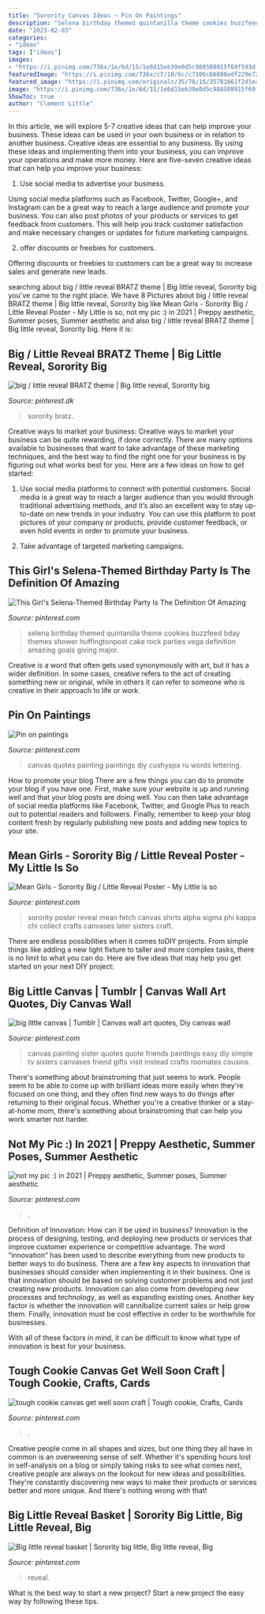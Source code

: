 ```yaml
---
title: "Sorority Canvas Ideas ~ Pin On Paintings"
description: "Selena birthday themed quintanilla theme cookies buzzfeed bday themes shower huffingtonpost cake rock parties vega definition amazing goals giving major"
date: "2023-02-03"
categories:
- "ideas"
tags: ["ideas"]
images:
- "https://i.pinimg.com/736x/1e/6d/15/1e6d15eb39e0d5c988508915f69f593d.jpg"
featuredImage: "https://i.pinimg.com/736x/c7/10/6c/c7106c66698edf229e723a8e117829fe.jpg"
featured_image: "https://i.pinimg.com/originals/35/78/16/35781661f2d1ea1903e0d6ef536b910e.jpg"
image: "https://i.pinimg.com/736x/1e/6d/15/1e6d15eb39e0d5c988508915f69f593d.jpg"
ShowToc: true
author: "Clement Little"
---
```



In this article, we will explore 5-7 creative ideas that can help improve your business. These ideas can be used in your own business or in relation to another business.
Creative ideas are essential to any business. By using these ideas and implementing them into your business, you can improve your operations and make more money. Here are five-seven creative ideas that can help you improve your business:
1. Use social media to advertise your business.

Using social media platforms such as Facebook, Twitter, Google+, and Instagram can be a great way to reach a large audience and promote your business. You can also post photos of your products or services to get feedback from customers. This will help you track customer satisfaction and make necessary changes or updates for future marketing campaigns.

2. offer discounts or freebies for customers.

Offering discounts or freebies to customers can be a great way to increase sales and generate new leads.

	

		
searching about big / little reveal BRATZ theme | Big little reveal, Sorority big you've came to the right place. We have 8 Pictures about big / little reveal BRATZ theme | Big little reveal, Sorority big like Mean Girls - Sorority Big / Little Reveal Poster - My Little is so, not my pic :) in 2021 | Preppy aesthetic, Summer poses, Summer aesthetic and also big / little reveal BRATZ theme | Big little reveal, Sorority big. Here it is:
		
    
## Big / Little Reveal BRATZ Theme | Big Little Reveal, Sorority Big

<img loading=lazy src="https://i.pinimg.com/736x/1e/6d/15/1e6d15eb39e0d5c988508915f69f593d.jpg" onerror="this.onerror=null;this.src='https://tse1.mm.bing.net/th?id=OIP.RJn8_kXKK3ZfqFMSK8khYwHaE8&amp;pid=15.1';" alt="big / little reveal BRATZ theme | Big little reveal, Sorority big">

_Source: pinterest.dk_

>sorority bratz. 

	

Creative ways to market your business:
Creative ways to market your business can be quite rewarding, if done correctly. There are many options available to businesses that want to take advantage of these marketing techniques, and the best way to find the right one for your business is by figuring out what works best for you. Here are a few ideas on how to get started: 
1. Use social media platforms to connect with potential customers. Social media is a great way to reach a larger audience than you would through traditional advertising methods, and it’s also an excellent way to stay up-to-date on new trends in your industry. You can use this platform to post pictures of your company or products, provide customer feedback, or even hold events in order to promote your business. 

2. Take advantage of targeted marketing campaigns.

    
## This Girl&#039;s Selena-Themed Birthday Party Is The Definition Of Amazing

<img loading=lazy src="https://i.pinimg.com/originals/35/78/16/35781661f2d1ea1903e0d6ef536b910e.jpg" onerror="this.onerror=null;this.src='https://tse3.mm.bing.net/th?id=OIP.ssYsJTLa3VW7uu5CxsoT1wHaNd&amp;pid=15.1';" alt="This Girl&#039;s Selena-Themed Birthday Party Is The Definition Of Amazing">

_Source: pinterest.com_

>selena birthday themed quintanilla theme cookies buzzfeed bday themes shower huffingtonpost cake rock parties vega definition amazing goals giving major. 

	

Creative is a word that often gets used synonymously with art, but it has a wider definition. In some cases, creative refers to the act of creating something new or original, while in others it can refer to someone who is creative in their approach to life or work.

    
## Pin On Paintings

<img loading=lazy src="https://i.pinimg.com/originals/40/ff/7e/40ff7e457dab11231231e1c2c8bb0c53.jpg" onerror="this.onerror=null;this.src='https://tse1.mm.bing.net/th?id=OIP.jxBJOOCU_n-pwaJ0oExvTgAAAA&amp;pid=15.1';" alt="Pin on paintings">

_Source: pinterest.com_

>canvas quotes painting paintings diy cushyspa ru words lettering. 

	

How to promote your blog
There are a few things you can do to promote your blog if you have one. First, make sure your website is up and running well and that your blog posts are doing well. You can then take advantage of social media platforms like Facebook, Twitter, and Google Plus to reach out to potential readers and followers. Finally, remember to keep your blog content fresh by regularly publishing new posts and adding new topics to your site.

    
## Mean Girls - Sorority Big / Little Reveal Poster - My Little Is So

<img loading=lazy src="https://i.pinimg.com/originals/c1/c2/b7/c1c2b760d72e28a19a89e1d9f29d7813.jpg" onerror="this.onerror=null;this.src='https://tse1.mm.bing.net/th?id=OIP.F-59JHiGZnNK_cCugsExKgHaJ3&amp;pid=15.1';" alt="Mean Girls - Sorority Big / Little Reveal Poster - My Little is so">

_Source: pinterest.com_

>sorority poster reveal mean fetch canvas shirts alpha sigma phi kappa chi collect crafts canvases later sisters craft. 

	

There are endless possibilities when it comes toDIY projects. From simple things like adding a new light fixture to taller and more complex tasks, there is no limit to what you can do. Here are five ideas that may help you get started on your next DIY project: 

    
## Big Little Canvas | Tumblr | Canvas Wall Art Quotes, Diy Canvas Wall

<img loading=lazy src="https://i.pinimg.com/originals/49/cf/46/49cf463ab503c4403711d560d004b21e.jpg" onerror="this.onerror=null;this.src='https://tse1.mm.bing.net/th?id=OIP.yfvbYvSorcvH2qC-0fZQRgHaJ4&amp;pid=15.1';" alt="big little canvas | Tumblr | Canvas wall art quotes, Diy canvas wall">

_Source: pinterest.com_

>canvas painting sister quotes quote friends paintings easy diy simple tv sisters canvases friend gifts visit instead crafts roomates cousins. 

	

There's something about brainstroming that just seems to work. People seem to be able to come up with brilliant ideas more easily when they're focused on one thing, and they often find new ways to do things after returning to their original focus. Whether you're a creative thinker or a stay-at-home mom, there's something about brainstroming that can help you work smarter not harder.

    
## Not My Pic :) In 2021 | Preppy Aesthetic, Summer Poses, Summer Aesthetic

<img loading=lazy src="https://i.pinimg.com/736x/c7/10/6c/c7106c66698edf229e723a8e117829fe.jpg" onerror="this.onerror=null;this.src='https://tse1.mm.bing.net/th?id=OIP.Sdxf7ICNLHfkRI5xXPIskgHaJw&amp;pid=15.1';" alt="not my pic :) in 2021 | Preppy aesthetic, Summer poses, Summer aesthetic">

_Source: pinterest.com_

>. 

	

Definition of Innovation: How can it be used in business?
Innovation is the process of designing, testing, and deploying new products or services that improve customer experience or competitive advantage. The word “innovation” has been used to describe everything from new products to better ways to do business.
There are a few key aspects to innovation that businesses should consider when implementing it in their business. One is that innovation should be based on solving customer problems and not just creating new products. Innovation can also come from developing new processes and technology, as well as expanding existing ones. Another key factor is whether the innovation will cannibalize current sales or help grow them. Finally, innovation must be cost effective in order to be worthwhile for businesses.

With all of these factors in mind, it can be difficult to know what type of innovation is best for your business.

    
## Tough Cookie Canvas Get Well Soon Craft | Tough Cookie, Crafts, Cards

<img loading=lazy src="https://i.pinimg.com/originals/60/fd/90/60fd90330d82c9d8d31359742b282e80.jpg" onerror="this.onerror=null;this.src='https://tse4.mm.bing.net/th?id=OIP.EcF2VOgYVXjcrUVUXmm1WwHaJ4&amp;pid=15.1';" alt="tough cookie canvas get well soon craft | Tough cookie, Crafts, Cards">

_Source: pinterest.com_

>. 

	

Creative people come in all shapes and sizes, but one thing they all have in common is an overweening sense of self. Whether it's spending hours lost in self-analysis on a blog or simply taking risks to see what comes next, creative people are always on the lookout for new ideas and possibilities. They're constantly discovering new ways to make their products or services better and more unique. And there's nothing wrong with that!

    
## Big Little Reveal Basket | Sorority Big Little, Big Little Reveal, Big

<img loading=lazy src="https://i.pinimg.com/originals/7f/10/15/7f1015dfb8fcdf1dc6cfe6ed7df0686b.jpg" onerror="this.onerror=null;this.src='https://tse4.mm.bing.net/th?id=OIP.tMAz6E9mHQ_uSp6eEANf8AHaJ4&amp;pid=15.1';" alt="Big little reveal basket | Sorority big little, Big little reveal, Big">

_Source: pinterest.com_

>reveal. 

	

What is the best way to start a new project?
Start a new project the easy way by following these tips.

